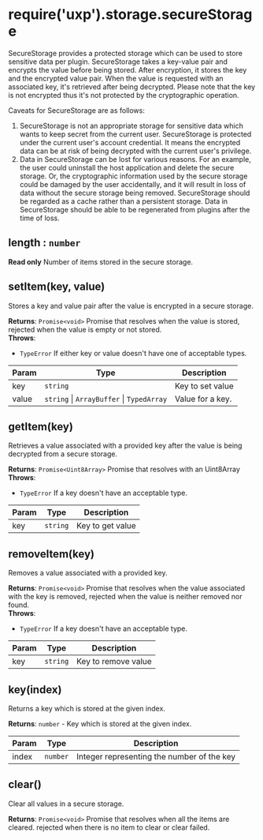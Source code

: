 
<a name="securestorage" id="securestorage"></a>

# require('uxp').storage.secureStorage
SecureStorage provides a protected storage which can be used to store sensitive data
per plugin. SecureStorage takes a key-value pair and encrypts the value before being
stored. After encryption, it stores the key and the encrypted value pair. When the value
is requested with an associated key, it's retrieved after being decrypted. Please note
that the key is not encrypted thus it's not protected by the cryptographic operation.

Caveats for SecureStorage are as follows:
1. SecureStorage is not an appropriate storage for sensitive data which wants to keep
secret from the current user. SecureStorage is protected under the current user's
account credential. It means the encrypted data can be at risk of being decrypted
with the current user's privilege.
2. Data in SecureStorage can be lost for various reasons. For an example, the user
could uninstall the host application and delete the secure storage. Or, the cryptographic
information used by the secure storage could be damaged by the user accidentally, and
it will result in loss of data without the secure storage being removed. SecureStorage
should be regarded as a cache rather than a persistent storage. Data in SecureStorage
should be able to be regenerated from plugins after the time of loss.



<a name="securestorage-length" id="securestorage-length"></a>

## length : `number`
**Read only**
Number of items stored in the secure storage.



<a name="securestorage-setitem" id="securestorage-setitem"></a>

## setItem(key, value)
Stores a key and value pair after the value is encrypted in a secure storage.

**Returns**: `Promise<void>` Promise that resolves when the value is stored, rejected when the value is empty or not stored.  
**Throws**:

- `TypeError` If either key or value doesn't have one of acceptable types.


| Param | Type | Description |
| --- | --- | --- |
| key | `string` | Key to set value |
| value | `string` \| `ArrayBuffer` \| `TypedArray` | Value for a key. |



<a name="securestorage-getitem" id="securestorage-getitem"></a>

## getItem(key)
Retrieves a value associated with a provided key after the value is being decrypted from a secure storage.

**Returns**: `Promise<Uint8Array>` Promise that resolves with an Uint8Array  
**Throws**:

- `TypeError` If a key doesn't have an acceptable type.


| Param | Type | Description |
| --- | --- | --- |
| key | `string` | Key to get value |



<a name="securestorage-removeitem" id="securestorage-removeitem"></a>

## removeItem(key)
Removes a value associated with a provided key.

**Returns**: `Promise<void>` Promise that resolves when the value associated with the key is removed, rejected when the value is neither removed nor found.  
**Throws**:

- `TypeError` If a key doesn't have an acceptable type.


| Param | Type | Description |
| --- | --- | --- |
| key | `string` | Key to remove value |



<a name="securestorage-key" id="securestorage-key"></a>

## key(index)
Returns a key which is stored at the given index.

**Returns**: `number` - Key which is stored at the given index.  

| Param | Type | Description |
| --- | --- | --- |
| index | `number` | Integer representing the number of the key |



<a name="securestorage-clear" id="securestorage-clear"></a>

## clear()
Clear all values in a secure storage.

**Returns**: `Promise<void>` Promise that resolves when all the items are cleared. rejected when there is no item to clear or clear failed.  

  